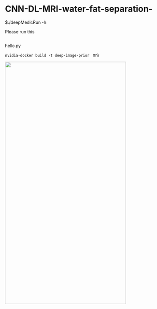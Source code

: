 # CNN-DL-MRI-water-fat-separation-

$./deepMedicRun -h


Please run this
##
hello.py



```nvidia-docker build -t deep-image-prior ```
nn\\

<img src="https://github.com/RaminJafari/DL-MRI-Water-Fat-Separation/blob/master/network.png" width="400" height="800">
